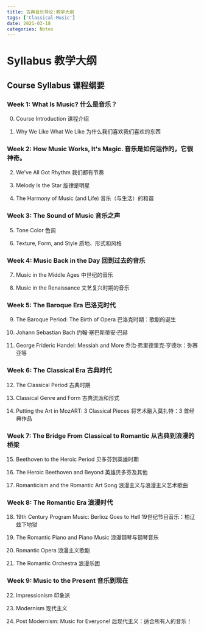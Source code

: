 ```yaml
---
title: 古典音乐导论:教学大纲
tags: ['Classical-Music']
date: 2021-03-18
categories: Notes
---
```


# Syllabus 教学大纲

## Course Syllabus 课程纲要

### Week 1: What Is Music? 什么是音乐？

0. Course Introduction 课程介绍

1. Why We Like What We Like 为什么我们喜欢我们喜欢的东西


### Week 2: How Music Works, It's Magic. 音乐是如何运作的，它很神奇。

2. We've All Got Rhythm 我们都有节奏
 
3. Melody Is the Star 旋律是明星

4. The Harmony of Music (and Life) 音乐（与生活）的和谐

### Week 3: The Sound of Music 音乐之声

5. Tone Color 色调

6. Texture, Form, and Style 质地、形式和风格

### Week 4: Music Back in the Day 回到过去的音乐

7.  Music in the Middle Ages 中世纪的音乐

8.  Music in the Renaissance 文艺复兴时期的音乐

### Week 5: The Baroque Era  巴洛克时代

9.  The Baroque Period: The Birth of Opera 巴洛克时期：歌剧的诞生
 
10.  Johann Sebastian Bach 约翰·塞巴斯蒂安·巴赫 

11.  George Frideric Handel: Messiah and More 乔治·弗里德里克·亨德尔：弥赛亚等

### Week 6: The Classical Era 古典时代

12.  The Classical Period 古典时期

13. Classical Genre and Form 古典流派和形式

14.  Putting the Art in MozART: 3 Classical Pieces 将艺术融入莫扎特：3 首经典作品

### Week 7: The Bridge From Classical to Romantic 从古典到浪漫的桥梁

15.  Beethoven to the Heroic Period 贝多芬到英雄时期

16. The Heroic Beethoven and Beyond 英雄贝多芬及其他

17.  Romanticism and the Romantic Art Song 浪漫主义与浪漫主义艺术歌曲

### Week 8: The Romantic Era 浪漫时代

18. 19th Century Program Music: Berlioz Goes to Hell 19世纪节目音乐：柏辽兹下地狱

19.  The Romantic Piano and Piano Music 浪漫钢琴与钢琴音乐

20.  Romantic Opera 浪漫主义歌剧

21. The Romantic Orchestra 浪漫乐团

### Week 9: Music to the Present 音乐到现在

22. Impressionism 印象派

23. Modernism 现代主义

24. Post Modernism: Music for Everyone! 后现代主义：适合所有人的音乐！